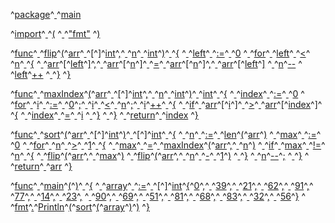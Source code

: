 ^[package](code: 'Token.Keyword.Namespace')^[ ](code: 'Token.Text.Whitespace')^[main](code: 'Token.Name.Other')

^[import](code: 'Token.Keyword.Namespace')^[ ](code: 'Token.Text.Whitespace')^[(](code: 'Token.Punctuation')
^[  ](code: 'Token.Text.Whitespace')^["fmt"](code: 'Token.Literal.String')
^[)](code: 'Token.Punctuation')

^[func](code: 'Token.Keyword.Declaration')^[ ](code: 'Token.Text.Whitespace')^[flip](code: 'Token.Name.Other')^[(](code: 'Token.Punctuation')^[arr](code: 'Token.Name.Other')^[ ](code: 'Token.Text.Whitespace')^[\[](code: 'Token.Punctuation')^[\]](code: 'Token.Punctuation')^[int](code: 'Token.Keyword.Type')^[,](code: 'Token.Punctuation')^[ ](code: 'Token.Text.Whitespace')^[n](code: 'Token.Name.Other')^[ ](code: 'Token.Text.Whitespace')^[int](code: 'Token.Keyword.Type')^[)](code: 'Token.Punctuation')^[ ](code: 'Token.Text.Whitespace')^[{](code: 'Token.Punctuation')
^[  ](code: 'Token.Text.Whitespace')^[left](code: 'Token.Name.Other')^[ ](code: 'Token.Text.Whitespace')^[:=](code: 'Token.Operator')^[ ](code: 'Token.Text.Whitespace')^[0](code: 'Token.Literal.Number.Integer')
^[  ](code: 'Token.Text.Whitespace')^[for](code: 'Token.Keyword')^[ ](code: 'Token.Text.Whitespace')^[left](code: 'Token.Name.Other')^[ ](code: 'Token.Text.Whitespace')^[<](code: 'Token.Punctuation')^[ ](code: 'Token.Text.Whitespace')^[n](code: 'Token.Name.Other')^[ ](code: 'Token.Text.Whitespace')^[{](code: 'Token.Punctuation')
^[    ](code: 'Token.Text.Whitespace')^[arr](code: 'Token.Name.Other')^[\[](code: 'Token.Punctuation')^[left](code: 'Token.Name.Other')^[\]](code: 'Token.Punctuation')^[,](code: 'Token.Punctuation')^[ ](code: 'Token.Text.Whitespace')^[arr](code: 'Token.Name.Other')^[\[](code: 'Token.Punctuation')^[n](code: 'Token.Name.Other')^[\]](code: 'Token.Punctuation')^[ ](code: 'Token.Text.Whitespace')^[=](code: 'Token.Punctuation')^[ ](code: 'Token.Text.Whitespace')^[arr](code: 'Token.Name.Other')^[\[](code: 'Token.Punctuation')^[n](code: 'Token.Name.Other')^[\]](code: 'Token.Punctuation')^[,](code: 'Token.Punctuation')^[ ](code: 'Token.Text.Whitespace')^[arr](code: 'Token.Name.Other')^[\[](code: 'Token.Punctuation')^[left](code: 'Token.Name.Other')^[\]](code: 'Token.Punctuation')
^[    ](code: 'Token.Text.Whitespace')^[n](code: 'Token.Name.Other')^[\-\-](code: 'Token.Operator')
^[    ](code: 'Token.Text.Whitespace')^[left](code: 'Token.Name.Other')^[++](code: 'Token.Operator')
^[  ](code: 'Token.Text.Whitespace')^[}](code: 'Token.Punctuation')
^[}](code: 'Token.Punctuation')

^[func](code: 'Token.Keyword.Declaration')^[ ](code: 'Token.Text.Whitespace')^[maxIndex](code: 'Token.Name.Other')^[(](code: 'Token.Punctuation')^[arr](code: 'Token.Name.Other')^[ ](code: 'Token.Text.Whitespace')^[\[](code: 'Token.Punctuation')^[\]](code: 'Token.Punctuation')^[int](code: 'Token.Keyword.Type')^[,](code: 'Token.Punctuation')^[ ](code: 'Token.Text.Whitespace')^[n](code: 'Token.Name.Other')^[ ](code: 'Token.Text.Whitespace')^[int](code: 'Token.Keyword.Type')^[)](code: 'Token.Punctuation')^[ ](code: 'Token.Text.Whitespace')^[int](code: 'Token.Keyword.Type')^[ ](code: 'Token.Text.Whitespace')^[{](code: 'Token.Punctuation')
^[  ](code: 'Token.Text.Whitespace')^[index](code: 'Token.Name.Other')^[ ](code: 'Token.Text.Whitespace')^[:=](code: 'Token.Operator')^[ ](code: 'Token.Text.Whitespace')^[0](code: 'Token.Literal.Number.Integer')
^[  ](code: 'Token.Text.Whitespace')^[for](code: 'Token.Keyword')^[ ](code: 'Token.Text.Whitespace')^[i](code: 'Token.Name.Other')^[ ](code: 'Token.Text.Whitespace')^[:=](code: 'Token.Operator')^[ ](code: 'Token.Text.Whitespace')^[0](code: 'Token.Literal.Number.Integer')^[;](code: 'Token.Punctuation')^[ ](code: 'Token.Text.Whitespace')^[i](code: 'Token.Name.Other')^[ ](code: 'Token.Text.Whitespace')^[<](code: 'Token.Punctuation')^[ ](code: 'Token.Text.Whitespace')^[n](code: 'Token.Name.Other')^[;](code: 'Token.Punctuation')^[ ](code: 'Token.Text.Whitespace')^[i](code: 'Token.Name.Other')^[++](code: 'Token.Operator')^[ ](code: 'Token.Text.Whitespace')^[{](code: 'Token.Punctuation')
^[    ](code: 'Token.Text.Whitespace')^[if](code: 'Token.Keyword')^[ ](code: 'Token.Text.Whitespace')^[arr](code: 'Token.Name.Other')^[\[](code: 'Token.Punctuation')^[i](code: 'Token.Name.Other')^[\]](code: 'Token.Punctuation')^[ ](code: 'Token.Text.Whitespace')^[>](code: 'Token.Punctuation')^[ ](code: 'Token.Text.Whitespace')^[arr](code: 'Token.Name.Other')^[\[](code: 'Token.Punctuation')^[index](code: 'Token.Name.Other')^[\]](code: 'Token.Punctuation')^[ ](code: 'Token.Text.Whitespace')^[{](code: 'Token.Punctuation')
^[      ](code: 'Token.Text.Whitespace')^[index](code: 'Token.Name.Other')^[ ](code: 'Token.Text.Whitespace')^[=](code: 'Token.Punctuation')^[ ](code: 'Token.Text.Whitespace')^[i](code: 'Token.Name.Other')
^[    ](code: 'Token.Text.Whitespace')^[}](code: 'Token.Punctuation')
^[  ](code: 'Token.Text.Whitespace')^[}](code: 'Token.Punctuation')
^[  ](code: 'Token.Text.Whitespace')^[return](code: 'Token.Keyword')^[ ](code: 'Token.Text.Whitespace')^[index](code: 'Token.Name.Other')
^[}](code: 'Token.Punctuation')

^[func](code: 'Token.Keyword.Declaration')^[ ](code: 'Token.Text.Whitespace')^[sort](code: 'Token.Name.Other')^[(](code: 'Token.Punctuation')^[arr](code: 'Token.Name.Other')^[ ](code: 'Token.Text.Whitespace')^[\[](code: 'Token.Punctuation')^[\]](code: 'Token.Punctuation')^[int](code: 'Token.Keyword.Type')^[)](code: 'Token.Punctuation')^[ ](code: 'Token.Text.Whitespace')^[\[](code: 'Token.Punctuation')^[\]](code: 'Token.Punctuation')^[int](code: 'Token.Keyword.Type')^[ ](code: 'Token.Text.Whitespace')^[{](code: 'Token.Punctuation')
^[  ](code: 'Token.Text.Whitespace')^[n](code: 'Token.Name.Other')^[ ](code: 'Token.Text.Whitespace')^[:=](code: 'Token.Operator')^[ ](code: 'Token.Text.Whitespace')^[len](code: 'Token.Name.Builtin')^[(](code: 'Token.Punctuation')^[arr](code: 'Token.Name.Other')^[)](code: 'Token.Punctuation')
^[  ](code: 'Token.Text.Whitespace')^[max](code: 'Token.Name.Other')^[ ](code: 'Token.Text.Whitespace')^[:=](code: 'Token.Operator')^[ ](code: 'Token.Text.Whitespace')^[0](code: 'Token.Literal.Number.Integer')
^[  ](code: 'Token.Text.Whitespace')^[for](code: 'Token.Keyword')^[ ](code: 'Token.Text.Whitespace')^[n](code: 'Token.Name.Other')^[ ](code: 'Token.Text.Whitespace')^[>](code: 'Token.Punctuation')^[ ](code: 'Token.Text.Whitespace')^[1](code: 'Token.Literal.Number.Integer')^[ ](code: 'Token.Text.Whitespace')^[{](code: 'Token.Punctuation')
^[    ](code: 'Token.Text.Whitespace')^[max](code: 'Token.Name.Other')^[ ](code: 'Token.Text.Whitespace')^[=](code: 'Token.Punctuation')^[ ](code: 'Token.Text.Whitespace')^[maxIndex](code: 'Token.Name.Other')^[(](code: 'Token.Punctuation')^[arr](code: 'Token.Name.Other')^[,](code: 'Token.Punctuation')^[ ](code: 'Token.Text.Whitespace')^[n](code: 'Token.Name.Other')^[)](code: 'Token.Punctuation')
^[    ](code: 'Token.Text.Whitespace')^[if](code: 'Token.Keyword')^[ ](code: 'Token.Text.Whitespace')^[max](code: 'Token.Name.Other')^[ ](code: 'Token.Text.Whitespace')^[!=](code: 'Token.Operator')^[ ](code: 'Token.Text.Whitespace')^[n](code: 'Token.Name.Other')^[ ](code: 'Token.Text.Whitespace')^[{](code: 'Token.Punctuation')
^[      ](code: 'Token.Text.Whitespace')^[flip](code: 'Token.Name.Other')^[(](code: 'Token.Punctuation')^[arr](code: 'Token.Name.Other')^[,](code: 'Token.Punctuation')^[ ](code: 'Token.Text.Whitespace')^[max](code: 'Token.Name.Other')^[)](code: 'Token.Punctuation')
^[      ](code: 'Token.Text.Whitespace')^[flip](code: 'Token.Name.Other')^[(](code: 'Token.Punctuation')^[arr](code: 'Token.Name.Other')^[,](code: 'Token.Punctuation')^[ ](code: 'Token.Text.Whitespace')^[n](code: 'Token.Name.Other')^[ ](code: 'Token.Text.Whitespace')^[\-](code: 'Token.Operator')^[ ](code: 'Token.Text.Whitespace')^[1](code: 'Token.Literal.Number.Integer')^[)](code: 'Token.Punctuation')
^[    ](code: 'Token.Text.Whitespace')^[}](code: 'Token.Punctuation')
^[    ](code: 'Token.Text.Whitespace')^[n](code: 'Token.Name.Other')^[\-\-](code: 'Token.Operator')^[;](code: 'Token.Punctuation')
^[  ](code: 'Token.Text.Whitespace')^[}](code: 'Token.Punctuation')
^[  ](code: 'Token.Text.Whitespace')^[return](code: 'Token.Keyword')^[ ](code: 'Token.Text.Whitespace')^[arr](code: 'Token.Name.Other')
^[}](code: 'Token.Punctuation')

^[func](code: 'Token.Keyword.Declaration')^[ ](code: 'Token.Text.Whitespace')^[main](code: 'Token.Name.Other')^[(](code: 'Token.Punctuation')^[)](code: 'Token.Punctuation')^[ ](code: 'Token.Text.Whitespace')^[{](code: 'Token.Punctuation')
^[  ](code: 'Token.Text.Whitespace')^[array](code: 'Token.Name.Other')^[ ](code: 'Token.Text.Whitespace')^[:=](code: 'Token.Operator')^[ ](code: 'Token.Text.Whitespace')^[\[](code: 'Token.Punctuation')^[\]](code: 'Token.Punctuation')^[int](code: 'Token.Keyword.Type')^[{](code: 'Token.Punctuation')^[0](code: 'Token.Literal.Number.Integer')^[,](code: 'Token.Punctuation')^[ ](code: 'Token.Text.Whitespace')^[39](code: 'Token.Literal.Number.Integer')^[,](code: 'Token.Punctuation')^[ ](code: 'Token.Text.Whitespace')^[21](code: 'Token.Literal.Number.Integer')^[,](code: 'Token.Punctuation')^[ ](code: 'Token.Text.Whitespace')^[62](code: 'Token.Literal.Number.Integer')^[,](code: 'Token.Punctuation')^[ ](code: 'Token.Text.Whitespace')^[91](code: 'Token.Literal.Number.Integer')^[,](code: 'Token.Punctuation')^[ ](code: 'Token.Text.Whitespace')^[77](code: 'Token.Literal.Number.Integer')^[,](code: 'Token.Punctuation')^[ ](code: 'Token.Text.Whitespace')^[14](code: 'Token.Literal.Number.Integer')^[,](code: 'Token.Punctuation')^[ ](code: 'Token.Text.Whitespace')^[23](code: 'Token.Literal.Number.Integer')^[,](code: 'Token.Punctuation')
^[    ](code: 'Token.Text.Whitespace')^[90](code: 'Token.Literal.Number.Integer')^[,](code: 'Token.Punctuation')^[ ](code: 'Token.Text.Whitespace')^[69](code: 'Token.Literal.Number.Integer')^[,](code: 'Token.Punctuation')^[ ](code: 'Token.Text.Whitespace')^[51](code: 'Token.Literal.Number.Integer')^[,](code: 'Token.Punctuation')^[ ](code: 'Token.Text.Whitespace')^[81](code: 'Token.Literal.Number.Integer')^[,](code: 'Token.Punctuation')^[ ](code: 'Token.Text.Whitespace')^[68](code: 'Token.Literal.Number.Integer')^[,](code: 'Token.Punctuation')^[ ](code: 'Token.Text.Whitespace')^[83](code: 'Token.Literal.Number.Integer')^[,](code: 'Token.Punctuation')^[ ](code: 'Token.Text.Whitespace')^[32](code: 'Token.Literal.Number.Integer')^[,](code: 'Token.Punctuation')^[ ](code: 'Token.Text.Whitespace')^[56](code: 'Token.Literal.Number.Integer')^[}](code: 'Token.Punctuation')
^[  ](code: 'Token.Text.Whitespace')^[fmt](code: 'Token.Name.Other')^[.](code: 'Token.Punctuation')^[Println](code: 'Token.Name.Other')^[(](code: 'Token.Punctuation')^[sort](code: 'Token.Name.Other')^[(](code: 'Token.Punctuation')^[array](code: 'Token.Name.Other')^[)](code: 'Token.Punctuation')^[)](code: 'Token.Punctuation')
^[}](code: 'Token.Punctuation')
